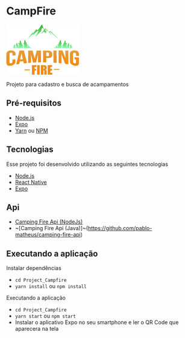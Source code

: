 # CampFire

![Logo](https://raw.githubusercontent.com/ghdpreto/Project_Campfire/master/src/assets/images/logo.png)


Projeto para cadastro e busca de acampamentos

## Pré-requisitos
- [Node.js](https://nodejs.org/en/)
- [Expo](https://expo.io/learn)
- [Yarn](https://classic.yarnpkg.com/pt-BR/docs/install/) ou [NPM](https://www.npmjs.com/get-npm)

## Tecnologias
Esse projeto foi desenvolvido utilizando as seguintes tecnologias
- [Node.js](https://nodejs.org/en/)
- [React Native](https://facebook.github.io/react-native/)
- [Expo](https://expo.io/)

## Api
- [Camping Fire Api (NodeJs)](https://github.com/pablo-matheus/camping-fire-node-api)
- ~[Camping Fire Api (Java)]~(https://github.com/pablo-matheus/camping-fire-api)

## Executando a aplicação
Instalar dependências
- `cd Project_Campfire`
- `yarn install` ou `npm install`

Executando a aplicação
- `cd Project_Campfire`
- `yarn start` ou `npm start`
- Instalar o aplicativo Expo no seu smartphone e ler o QR Code que aparecera na tela
